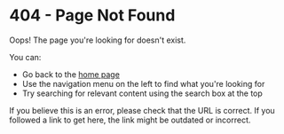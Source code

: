 # 404 - Page Not Found

Oops! The page you're looking for doesn't exist.

You can:
- Go back to the [home page](/)
- Use the navigation menu on the left to find what you're looking for
- Try searching for relevant content using the search box at the top

If you believe this is an error, please check that the URL is correct. If you followed a link to get here, the link might be outdated or incorrect.
